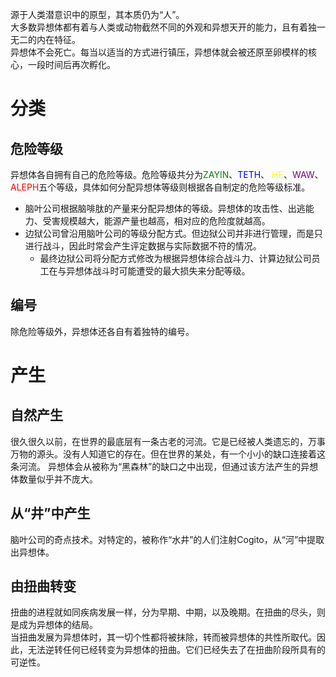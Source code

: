 源于人类潜意识中的原型，其本质仍为“人”。  
大多数异想体都有着与人类或动物截然不同的外观和异想天开的能力，且有着独一无二的内在特征。  
异想体不会死亡。每当以适当的方式进行镇压，异想体就会被还原至卵模样的核心，一段时间后再次孵化。

# 分类
## 危险等级  
异想体各自拥有自己的危险等级。危险等级共分为<span style="color: green">ZAYIN</span>、<span style="color: blue">TETH</span>、 <span style="color: yellow">HE</span>、<span style="color: purple">WAW</span>、<span style="color: red">ALEPH</span>五个等级，具体如何分配异想体等级则根据各自制定的危险等级标准。
- 脑叶公司根据脑啡肽的产量来分配异想体的等级。异想体的攻击性、出逃能力、受害规模越大，能源产量也越高，相对应的危险度就越高。
- 边狱公司曾沿用脑叶公司的等级分配方式。但边狱公司并非进行管理，而是只进行战斗，因此时常会产生评定数据与实际数据不符的情况。
    - 最终边狱公司将分配方式修改为根据异想体综合战斗力、计算边狱公司员工在与异想体战斗时可能遭受的最大损失来分配等级。

## 编号  
除危险等级外，异想体还各自有着独特的编号。

# 产生
## 自然产生  
很久很久以前，在世界的最底层有一条古老的河流。它是已经被人类遗忘的，万事万物的源头。没有人知道它的存在。但在世界的某处，有一个小小的缺口连接着这条河流。 异想体会从被称为“黑森林”的缺口之中出现，但通过该方法产生的异想体数量似乎并不庞大。
  
## 从“井”中产生  
脑叶公司的奇点技术。对特定的，被称作“水井”的人们注射Cogito，从“河”中提取出异想体。

## 由扭曲转变  
扭曲的进程就如同疾病发展一样，分为早期、中期，以及晚期。在扭曲的尽头，则是成为异想体的结局。  
当扭曲发展为异想体时，其一切个性都将被抹除，转而被异想体的共性所取代。因此，无法逆转任何已经转变为异想体的扭曲。它们已经失去了在扭曲阶段所具有的可逆性。